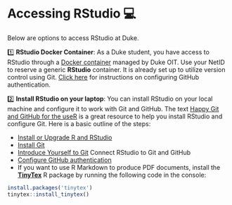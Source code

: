 # Accessing RStudio :computer:

Below are options to access RStudio at Duke.

:one: **RStudio Docker Container**: As a Duke student, you have access to RStudio through a [Docker container](https://vm-manage.oit.duke.edu/containers) managed by Duke OIT. Use your NetID to reserve a generic **RStudio** container. It is already set up to utilize version control using Git. [Click here](https://github.com/DukeStatSci/github_auth_guide) for instructions on configuring GitHub authentication. 

:two: **Install RStudio on your laptop**: You can install RStudio on your local machine and configure it to work with Git and GitHub. The text [Happy Git and GitHub for the useR](https://happygitwithr.com/) is a great resource to help you install RStudio and configure Git. Here is a basic outline of the steps:

- [Install or Upgrade R and RStudio](https://happygitwithr.com/install-r-rstudio.html)
- [Install Git](https://happygitwithr.com/install-git.html)
- [Introduce Yourself to Git](https://happygitwithr.com/hello-git.html)
Connect RStudio to Git and GitHub
- [Configure GitHub authentication](https://github.com/DukeStatSci/github_auth_guide)
- If you want to use R Markdown to produce PDF documents, install the [**TinyTex**](https://yihui.org/tinytex/) R package by running the following code in the console: 

```r
install.packages('tinytex')
tinytex::install_tinytex()
```
